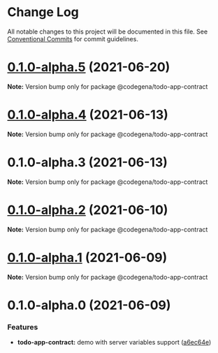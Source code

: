 # Change Log

All notable changes to this project will be documented in this file.
See [Conventional Commits](https://conventionalcommits.org) for commit guidelines.

# [0.1.0-alpha.5](https://github.com/koshevy/codegena/compare/@codegena/todo-app-contract@0.1.0-alpha.4...@codegena/todo-app-contract@0.1.0-alpha.5) (2021-06-20)

**Note:** Version bump only for package @codegena/todo-app-contract





# [0.1.0-alpha.4](https://github.com/koshevy/codegena/compare/@codegena/todo-app-contract@0.1.0-alpha.3...@codegena/todo-app-contract@0.1.0-alpha.4) (2021-06-13)

**Note:** Version bump only for package @codegena/todo-app-contract





# 0.1.0-alpha.3 (2021-06-13)

**Note:** Version bump only for package @codegena/todo-app-contract





# [0.1.0-alpha.2](https://github.com/koshevy/codegena/compare/@codegena/todo-app-contract@0.1.0-alpha.1...@codegena/todo-app-contract@0.1.0-alpha.2) (2021-06-10)

**Note:** Version bump only for package @codegena/todo-app-contract





# [0.1.0-alpha.1](https://github.com/koshevy/codegena/compare/@codegena/todo-app-contract@0.1.0-alpha.0...@codegena/todo-app-contract@0.1.0-alpha.1) (2021-06-09)

**Note:** Version bump only for package @codegena/todo-app-contract





# 0.1.0-alpha.0 (2021-06-09)


### Features

* **todo-app-contract:** demo with server variables support ([a6ec64e](https://github.com/koshevy/codegena/commit/a6ec64eb7d4cafaadece9cb8f2ba544a300b1cab))

